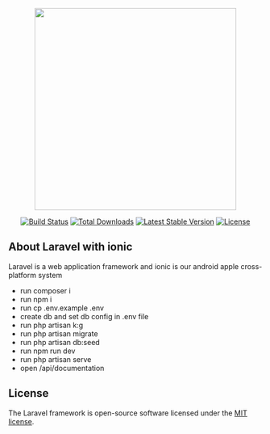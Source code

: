 <p align="center"><img src="https://res.cloudinary.com/dtfbvvkyp/image/upload/v1566331377/laravel-logolockup-cmyk-red.svg" width="400"></p>

<p align="center">
<a href="https://travis-ci.org/laravel/framework"><img src="https://travis-ci.org/laravel/framework.svg" alt="Build Status"></a>
<a href="https://packagist.org/packages/laravel/framework"><img src="https://poser.pugx.org/laravel/framework/d/total.svg" alt="Total Downloads"></a>
<a href="https://packagist.org/packages/laravel/framework"><img src="https://poser.pugx.org/laravel/framework/v/stable.svg" alt="Latest Stable Version"></a>
<a href="https://packagist.org/packages/laravel/framework"><img src="https://poser.pugx.org/laravel/framework/license.svg" alt="License"></a>
</p>

## About Laravel with ionic

Laravel is a web application framework and ionic is our android apple cross-platform system

 - run composer i
 - run npm i
 - run cp .env.example .env
 - create db and set db config in .env file
 - run php artisan k:g
 - run php artisan migrate
 - run php artisan db:seed
 - run npm run dev
 - run php artisan serve
 - open /api/documentation


## License

The Laravel framework is open-source software licensed under the [MIT license](https://opensource.org/licenses/MIT).
